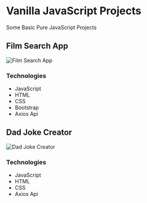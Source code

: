 # Vanilla JavaScript Projects

Some Basic Pure JavaScript Projects

## Film Search App

![Film Search App](https://res.cloudinary.com/di3ejxszt/image/upload/v1648075670/Portfolio/js-projects-design-png/filmSearchApp_ujwoky.png)

### Technologies

- JavaScript
- HTML
- CSS
- Bootstrap
- Axios Api

## Dad Joke Creator

![Dad Joke Creator](https://res.cloudinary.com/di3ejxszt/image/upload/v1648071049/Portfolio/js-projects-design-png/dadJokeCreator_br0iz6.png)

### Technologies

- JavaScript
- HTML
- CSS
- Axios Api